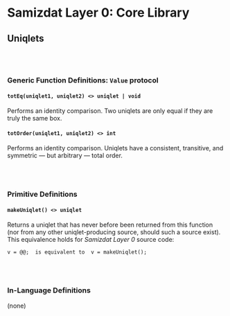 Samizdat Layer 0: Core Library
==============================

Uniqlets
--------

<br><br>
### Generic Function Definitions: `Value` protocol

#### `totEq(uniqlet1, uniqlet2) <> uniqlet | void`

Performs an identity comparison. Two uniqlets are only equal if they are
truly the same box.

#### `totOrder(uniqlet1, uniqlet2) <> int`

Performs an identity comparison. Uniqlets have a consistent, transitive, and
symmetric &mdash; but arbitrary &mdash; total order.


<br><br>
### Primitive Definitions

#### `makeUniqlet() <> uniqlet`

Returns a uniqlet that has never before been returned from this
function (nor from any other uniqlet-producing source, should such a
source exist). This equivalence holds for *Samizdat Layer 0* source
code:

```
v = @@;  is equivalent to  v = makeUniqlet();
```


<br><br>
### In-Language Definitions

(none)

